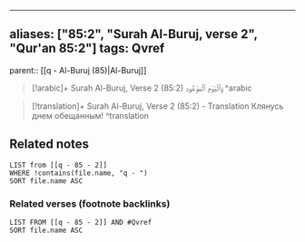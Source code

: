 
---
aliases: ["85:2", "Surah Al-Buruj, verse 2", "Qur'an 85:2"]
tags: Qvref
---

parent:: [[q - Al-Buruj (85)|Al-Buruj]]

> [!arabic]+ Surah Al-Buruj, Verse 2 (85:2)
> <span class="quran-arabic">وَٱلْيَوْمِ ٱلْمَوْعُودِ</span>
^arabic

> [!translation]+ Surah Al-Buruj, Verse 2 (85:2) - Translation
> Клянусь днем обещанным!
^translation



## Related notes
```dataview
LIST from [[q - 85 - 2]]
WHERE !contains(file.name, "q - ")
SORT file.name ASC
```

### Related verses (footnote backlinks)
```dataview
LIST FROM [[q - 85 - 2]] AND #Qvref
SORT file.name ASC
```

